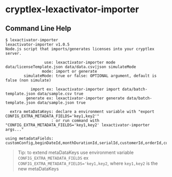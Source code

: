# cryptlex-lexactivator-importer

## Command Line Help

```shell
$ lexactivator-importer 
lexactivator-importer v1.0.5
Node.js script that imports/generates licenses into your cryptlex server. 

                 use: lexactivator-importer mode data/licenseTemplate.json data/data.csv|json simulateMode
                mode: import or generate
        simulateMode: true or false: OPTIONAL argument, default is false (non simulate)

           import ex: lexactivator-importer import data/batch-template.json data/sample.csv true
         generate ex: lexactivator-importer generate data/batch-template.json data/sample.json true

  extra metaDataKeys: declare a environment variable with "export CONFIG_EXTRA_METADATA_FIELDS='key1,key2'"
                    : or run command with "CONFIG_EXTRA_METADATA_FIELDS='key1,key2' lexactivator-importer args..."

using metadataFields: customConfig,beginDateId,monthDurationId,serialId,customerId,orderId,contractId,subscriptionGracePeriodId,cloudServerId
```

> Tip: to extend metaDataKeys use environment variable `CONFIG_EXTRA_METADATA_FIELDS` ex `CONFIG_EXTRA_METADATA_FIELDS='key1,key2`, where `key1,key2` is the new metaDataKeys
